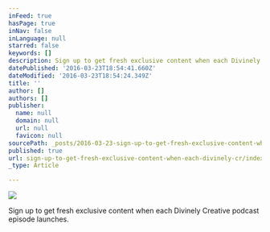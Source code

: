 ```yaml
---
inFeed: true
hasPage: true
inNav: false
inLanguage: null
starred: false
keywords: []
description: Sign up to get fresh exclusive content when each Divinely Creative podcast episode launches.
datePublished: '2016-03-23T18:54:41.660Z'
dateModified: '2016-03-23T18:54:24.349Z'
title: ''
author: []
authors: []
publisher:
  name: null
  domain: null
  url: null
  favicon: null
sourcePath: _posts/2016-03-23-sign-up-to-get-fresh-exclusive-content-when-each-divinely-cr.md
published: true
url: sign-up-to-get-fresh-exclusive-content-when-each-divinely-cr/index.html
_type: Article

---
```

![](https://the-grid-user-content.s3-us-west-2.amazonaws.com/d757b91e-a6b1-408e-9c14-d178afe930d3.png)

Sign up to get fresh exclusive content when each Divinely Creative podcast episode launches.